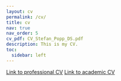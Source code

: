 ```yaml
---
layout: cv
permalink: /cv/
title: cv
nav: true
nav_order: 5
cv_pdf: CV_Stefan_Popp_DS.pdf
description: This is my CV.
toc:
  sidebar: left
---
```


[Link to professional CV](https://docs.google.com/document/d/1mLc_LTbdiavxbcDk8OBFis_BdNBkksBBOhqGDUqAMaA/edit?usp=sharing)
[Link to academic CV](https://docs.google.com/document/d/17J5HKXPDHA9Ep0Lq-a6rYiEpf_NNykr-7bTZSg9PXnQ/edit)
